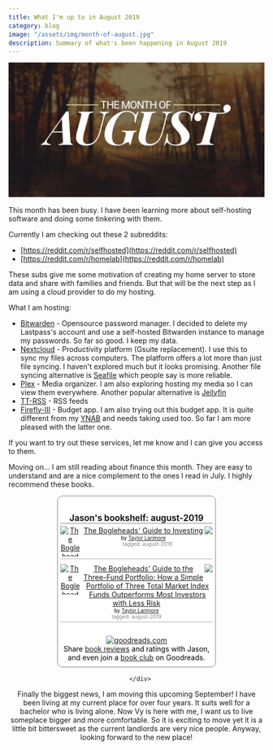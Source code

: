 ```yaml
---
title: What I'm up to in August 2019
category: blog
image: "/assets/img/month-of-august.jpg"
description: Summary of what's been happening in August 2019
---
```


![August](/assets/img/month-of-august.jpg)

This month has been busy. I have been learning more about self-hosting software and doing some tinkering with them.

Currently I am checking out these 2 subreddits: 
* [https://reddit.com/r/selfhosted](https://reddit.com/r/selfhosted)
* [https://reddit.com/r/homelab](https://reddit.com/r/homelab)

These subs give me some motivation of creating my home server to store data and share with families and friends. But that will be the next step as I am using a cloud provider to do my hosting.

What I am hosting:
* [Bitwarden](https://bitwarden.com) - Opensource password manager. I decided to delete my Lastpass's account and use a self-hosted Bitwarden instance to manage my passwords. So far so good. I keep my data.
* [Nextcloud](https://nextcloud.com) - Productivity platform (Gsuite replacement). I use this to sync my files across computers. The platform offers a lot more than just file syncing. I haven't explored much but it looks promising. Another file syncing alternative is [Seafile](https://seafile.com) which people say is more reliable.
* [Plex](https://plex.tv) - Media organizer. I am also exploring hosting my media so I can view them everywhere. Another popular alternative is [Jellyfin](https://github.com/jellyfin/jellyfin) 
* [TT-RSS](https://tt-rss.org) - RSS feeds
* [Firefly-III](https://firefly-iii.org/) - Budget app. I am also trying out this budget app. It is quite different from my [YNAB](https://www.youneedabudget.com/) and needs taking used too. So far I am more pleased with the latter one.

If you want to try out these services, let me know and I can give you access to them.

Moving on...
I am still reading about finance this month. They are easy to understand and are a nice complement to the ones I read in July. I highly recommend these books.

<style type="text/css" media="screen">
  .gr_custom_container_1567354622 {
    /* customize your Goodreads widget container here*/
    border: 1px solid gray;
    border-radius:10px;
    padding: 10px 5px 10px 5px;
    background-color: #FFFFFF;
    color: #000000;
    width: 300px
  }
  .gr_custom_header_1567354622 {
    /* customize your Goodreads header here*/
    border-bottom: 1px solid gray;
    width: 100%;
    margin-bottom: 5px;
    text-align: center;
    font-size: 120%
  }
  .gr_custom_each_container_1567354622 {
    /* customize each individual book container here */
    width: 100%;
    clear: both;
    margin-bottom: 10px;
    overflow: auto;
    padding-bottom: 4px;
    border-bottom: 1px solid #aaa;
  }
  .gr_custom_book_container_1567354622 {
    /* customize your book covers here */
    overflow: hidden;
    height: 60px;
      float: left;
      margin-right: 4px;
      width: 39px;
  }
  .gr_custom_author_1567354622 {
    /* customize your author names here */
    font-size: 10px;
  }
  .gr_custom_tags_1567354622 {
    /* customize your tags here */
    font-size: 10px;
    color: gray;
  }
  .gr_custom_rating_1567354622 {
    /* customize your rating stars here */
    float: right;
  }
</style>

<div align="center" id="gr_custom_widget_1567354622">
          <div class="gr_custom_container_1567354622">
    <h2 class="gr_custom_header_1567354622">
    <a style="text-decoration: none;" rel="nofollow" href="https://www.goodreads.com/review/list/54938708-jason-thai?shelf=august-2019&amp;utm_medium=api&amp;utm_source=custom_widget">Jason&#39;s bookshelf: august-2019</a>
    </h2>
      <div class="gr_custom_each_container_1567354622">
          <div class="gr_custom_book_container_1567354622">
            <a title="The Bogleheads' Guide to Investing" rel="nofollow" href="https://www.goodreads.com/review/show/2960404866?utm_medium=api&amp;utm_source=custom_widget"><img alt="The Bogleheads' Guide to Investing" border="0" src="https://i.gr-assets.com/images/S/compressed.photo.goodreads.com/books/1388380454l/381355._SY75_.jpg" /></a>
          </div>
          <div class="gr_custom_rating_1567354622">
            <span class=" staticStars notranslate"><img src="https://www.goodreads.com/images/layout/gr_red_star_inactive.png" /><img alt="" src="https://www.goodreads.com/images/layout/gr_red_star_inactive.png" /><img alt="" src="https://www.goodreads.com/images/layout/gr_red_star_inactive.png" /><img alt="" src="https://www.goodreads.com/images/layout/gr_red_star_inactive.png" /><img alt="" src="https://www.goodreads.com/images/layout/gr_red_star_inactive.png" /></span>
          </div>
          <div class="gr_custom_title_1567354622">
            <a rel="nofollow" href="https://www.goodreads.com/review/show/2960404866?utm_medium=api&amp;utm_source=custom_widget">The Bogleheads' Guide to Investing</a>
          </div>
          <div class="gr_custom_author_1567354622">
            by <a rel="nofollow" href="https://www.goodreads.com/author/show/66008.Taylor_Larimore">Taylor Larimore</a>
          </div>
          <div class="gr_custom_tags_1567354622">
            tagged:
            august-2019
          </div>
      </div>
      <div class="gr_custom_each_container_1567354622">
          <div class="gr_custom_book_container_1567354622">
            <a title="The Bogleheads' Guide to the Three-Fund Portfolio: How a Simple Portfolio of Three Total Market Index Funds Outperforms Most Investors with Less Risk" rel="nofollow" href="https://www.goodreads.com/review/show/2960405014?utm_medium=api&amp;utm_source=custom_widget"><img alt="The Bogleheads' Guide to the Three-Fund Portfolio: How a Simple Portfolio of Three Total Market Index Funds Outperforms Most Investors with Less Risk" border="0" src="https://i.gr-assets.com/images/S/compressed.photo.goodreads.com/books/1528428190l/36809342._SY75_.jpg" /></a>
          </div>
          <div class="gr_custom_rating_1567354622">
            <span class=" staticStars notranslate"><img src="https://www.goodreads.com/images/layout/gr_red_star_inactive.png" /><img alt="" src="https://www.goodreads.com/images/layout/gr_red_star_inactive.png" /><img alt="" src="https://www.goodreads.com/images/layout/gr_red_star_inactive.png" /><img alt="" src="https://www.goodreads.com/images/layout/gr_red_star_inactive.png" /><img alt="" src="https://www.goodreads.com/images/layout/gr_red_star_inactive.png" /></span>
          </div>
          <div class="gr_custom_title_1567354622">
            <a rel="nofollow" href="https://www.goodreads.com/review/show/2960405014?utm_medium=api&amp;utm_source=custom_widget">The Bogleheads' Guide to the Three-Fund Portfolio: How a Simple Portfolio of Three Total Market Index Funds Outperforms Most Investors with Less Risk</a>
          </div>
          <div class="gr_custom_author_1567354622">
            by <a rel="nofollow" href="https://www.goodreads.com/author/show/66008.Taylor_Larimore">Taylor Larimore</a>
          </div>
          <div class="gr_custom_tags_1567354622">
            tagged:
            august-2019
          </div>
      </div>
  <br style="clear: both"/>
  <center>
    <a rel="nofollow" href="https://www.goodreads.com/"><img alt="goodreads.com" style="border:0" src="https://www.goodreads.com/images/widget/widget_logo.gif" /></a>
  </center>
  <noscript>
    Share <a rel="nofollow" href="https://www.goodreads.com/">book reviews</a> and ratings with Jason, and even join a <a rel="nofollow" href="https://www.goodreads.com/group">book club</a> on Goodreads.
  </noscript>
  </div>

      </div>
<script src="https://www.goodreads.com/review/custom_widget/54938708.Jason's%20bookshelf:%20august-2019?cover_position=left&cover_size=small&num_books=5&order=a&shelf=august-2019&show_author=1&show_cover=1&show_rating=1&show_review=1&show_tags=1&show_title=1&sort=date_added&widget_bg_color=FFFFFF&widget_bg_transparent=&widget_border_width=1&widget_id=1567354622&widget_text_color=000000&widget_title_size=medium&widget_width=medium" type="text/javascript" charset="utf-8"></script>

Finally the biggest news, I am moving this upcoming September! I have been living at my current place for over four years. It suits well for a bachelor who is living alone. Now Vy is here with me, I want us to live someplace bigger and more comfortable. So it is exciting to move yet it is a little bit bittersweet as the current landlords are very nice people. Anyway, looking forward to the new place!